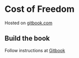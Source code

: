 # Cost of Freedom

Hosted on [gitbook.com](https://www.gitbook.com/book/costoffreedom/costoffreedom)

## Build the book

Follow instructions at [Gitbook](https://github.com/GitbookIO/gitbook)
